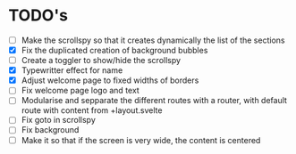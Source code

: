# TODO's

- [ ] Make the scrollspy so that it creates dynamically the list of the sections
- [X] Fix the duplicated creation of background bubbles
- [ ] Create a toggler to show/hide the scrollspy
- [X] Typewritter effect for name
- [X] Adjust welcome page to fixed widths of borders
- [ ] Fix welcome page logo and text
- [ ] Modularise and sepparate the different routes with a router, with default route with content from +layout.svelte
- [ ] Fix goto in scrollspy
- [ ] Fix background
- [ ] Make it so that if the screen is very wide, the content is centered